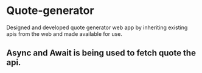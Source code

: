 # Quote-generator
Designed and developed quote generator web app by inheriting existing apis from the web and made available for use.

## Async and Await is being used to fetch quote the api.
